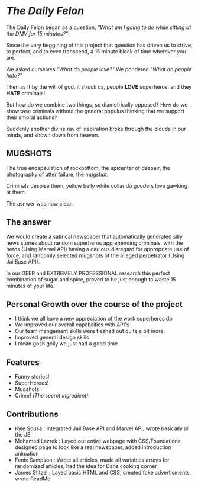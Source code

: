 # ***The Daily Felon***

The Daily Felon began as a question, *"What am I going to do while sitting at the DMV for 15 minutes?"*. 

Since the very beggining of this project that question has driven us to strive, to perfect, and to even transcend, a 15 minute block of time wherever you are.

We asked ourselves *"What do people love?"*
We pondered *"What do people hate?"*

Then as if by the will of god, it struck us, people **LOVE** superheros, and they **HATE** criminals!

But how do we combine two things, so diametrically opposed? How do we showcase criminals without the general populus thinking that we support their amoral actions?

Suddenly another divine ray of inspiration broke through the clouds in our minds, and shown down from heaven.

## MUGSHOTS

The true encapsulation of rockbottom, the epicenter of despair, the photography of utter failure, the *mugshot*.

Criminals despise them, yellow belly white collar do gooders love gawking at them.

The asnwer was now clear.

## The answer

We would create a satirical newspaper that automatically generated silly news stories about random superheros apprehending criminals, with the heros (Using Marvel API) having a caulous disregard for appropriate use of force, and randomly selected mugshots of the alleged perpetrator (Using JailBase API).

In our DEEP and EXTREMELY PROFESSIONAL research this perfect combination of sugar and spice, proved to be just enough to waste 15 minutes of your life.

## Personal Growth over the course of the project

- I think we all have a new appreciation of the work superheros do
- We improved our overall capabilities with API's
- Our team mangement skills were fleshed out quite a bit more
- Improved general design skills
- I mean gosh golly we just had a good time

## Features

- Funny stories!
- SuperHeroes!
- Mugshots!
- Crime! *(The secret ingredient)*

## Contributions
- Kyle Sousa : Integrated Jail Base API and Marvel API, wrote basically all the JS
- Mohamed Lazrek : Layed out entire webpage with CSS/Foundations, designed page to look like a real newspaper, added introduction animation
- Fenix Sampson : Wrote all articles, made all variables arrays for randomized articles, had the idea for Dans cooking corner
- James Stitzel : Layed basic HTML and CSS, created fake advertisments, wrote ReadMe

